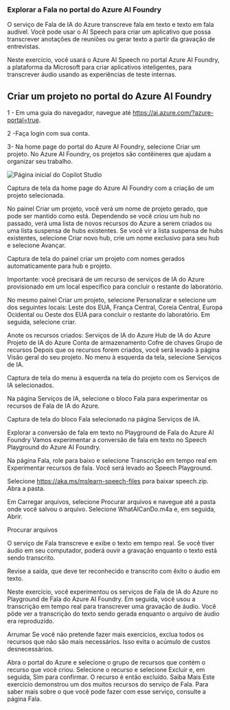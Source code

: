 ### Explorar a Fala no portal do Azure AI Foundry
O serviço de Fala de IA do Azure transcreve fala em texto e texto em fala audível. Você pode usar o AI Speech para criar um aplicativo que possa transcrever anotações de reuniões ou gerar texto a partir da gravação de entrevistas.

Neste exercício, você usará o Azure AI Speech no portal Azure AI Foundry, a plataforma da Microsoft para criar aplicativos inteligentes, para transcrever áudio usando as experiências de teste internas.

## Criar um projeto no portal do Azure AI Foundry
1 - Em uma guia do navegador, navegue até <a>https://ai.azure.com/?azure-portal=true</a>.

2 -Faça login com sua conta.

3- Na home page do portal do Azure AI Foundry, selecione Criar um projeto. No Azure AI Foundry, os projetos são contêineres que ajudam a organizar seu trabalho.

<img src="" alt="Página inicial do Copilot Studio">

Captura de tela da home page do Azure AI Foundry com a criação de um projeto selecionada.

No painel Criar um projeto, você verá um nome de projeto gerado, que pode ser mantido como está. Dependendo se você criou um hub no passado, verá uma lista de novos recursos do Azure a serem criados ou uma lista suspensa de hubs existentes. Se você vir a lista suspensa de hubs existentes, selecione Criar novo hub, crie um nome exclusivo para seu hub e selecione Avançar.

Captura de tela do painel criar um projeto com nomes gerados automaticamente para hub e projeto.

Importante: você precisará de um recurso de serviços de IA do Azure provisionado em um local específico para concluir o restante do laboratório.

No mesmo painel Criar um projeto, selecione Personalizar e selecione um dos seguintes locais: Leste dos EUA, França Central, Coreia Central, Europa Ocidental ou Oeste dos EUA para concluir o restante do laboratório. Em seguida, selecione criar.

Anote os recursos criados:
Serviços de IA do Azure
Hub de IA do Azure
Projeto de IA do Azure
Conta de armazenamento
Cofre de chaves
Grupo de recursos
Depois que os recursos forem criados, você será levado à página Visão geral do seu projeto. No menu à esquerda da tela, selecione Serviços de IA.

Captura de tela do menu à esquerda na tela do projeto com os Serviços de IA selecionados.

Na página Serviços de IA, selecione o bloco Fala para experimentar os recursos de Fala de IA do Azure.

Captura de tela do bloco Fala selecionado na página Serviços de IA.

Explorar a conversão de fala em texto no Playground de Fala do Azure AI Foundry
Vamos experimentar a conversão de fala em texto no Speech Playground do Azure AI Foundry.

Na página Fala, role para baixo e selecione Transcrição em tempo real em Experimentar recursos de fala. Você será levado ao Speech Playground.

Selecione https://aka.ms/mslearn-speech-files para baixar speech.zip. Abra a pasta.

Em Carregar arquivos, selecione Procurar arquivos e navegue até a pasta onde você salvou o arquivo. Selecione WhatAICanDo.m4a e, em seguida, Abrir.

Procurar arquivos

O serviço de Fala transcreve e exibe o texto em tempo real. Se você tiver áudio em seu computador, poderá ouvir a gravação enquanto o texto está sendo transcrito.

Revise a saída, que deve ter reconhecido e transcrito com êxito o áudio em texto.

Neste exercício, você experimentou os serviços de Fala de IA do Azure no Playground de Fala do Azure AI Foundry. Em seguida, você usou a transcrição em tempo real para transcrever uma gravação de áudio. Você pôde ver a transcrição do texto sendo gerada enquanto o arquivo de áudio era reproduzido.

Arrumar
Se você não pretende fazer mais exercícios, exclua todos os recursos que não são mais necessários. Isso evita o acúmulo de custos desnecessários.

Abra o portal do Azure e selecione o grupo de recursos que contém o recurso que você criou.
Selecione o recurso e selecione Excluir e, em seguida, Sim para confirmar. O recurso é então excluído.
Saiba Mais
Este exercício demonstrou um dos muitos recursos do serviço de Fala. Para saber mais sobre o que você pode fazer com esse serviço, consulte a página Fala.
